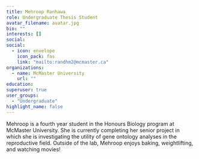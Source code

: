 ```yaml
---
title: Mehroop Ranhawa
role: Undergraduate Thesis Student
avatar_filename: avatar.jpg
bio: ""
interests: []
social:
social:
  - icon: envelope
    icon_pack: fas
    link: "mailto:randhm2@mcmaster.ca"
organizations:
  - name: McMaster University
    url: ""
education:
superuser: true
user_groups:
  - "Undergraduate"
highlight_name: false
---
```

Mehroop is a fourth year student in the Honours Biology program at McMaster University. She is currently completing her senior project in which she is investigating the utility of gene ontology analyses in the reproductive field. Outside of the lab, Mehroop enjoys baking, weightlifting, and watching movies!

